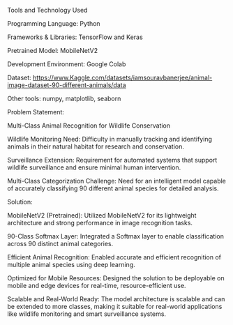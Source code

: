 Tools and Technology Used



Programming Language: Python

Frameworks & Libraries: TensorFlow and Keras

Pretrained Model: MobileNetV2

Development Environment: Google Colab

Dataset: https://www.Kaggle.com/datasets/iamsouravbanerjee/animal-image-dataset-90-different-animals/data

Other tools: numpy, matplotlib, seaborn   



Problem Statement:


Multi-Class Animal Recognition for Wildlife Conservation

Wildlife Monitoring Need: Difficulty in manually tracking and identifying animals in their natural habitat for research and conservation.

Surveillance Extension: Requirement for automated systems that support wildlife surveillance and ensure minimal human intervention.

Multi-Class Categorization Challenge: Need for an intelligent model capable of accurately classifying 90 different animal species for detailed analysis.



Solution:                              
  
  
  


MobileNetV2 (Pretrained): Utilized MobileNetV2 for its lightweight architecture and strong performance in image recognition tasks.

90-Class Softmax Layer: Integrated a Softmax layer to enable classification across 90 distinct animal categories.

Efficient Animal Recognition: Enabled accurate and efficient recognition of multiple animal species using deep learning.

Optimized for Mobile Resources: Designed the solution to be deployable on mobile and edge devices for real-time, resource-efficient use.

Scalable and Real-World Ready: The model architecture is scalable and can be extended to more classes, making it suitable for real-world applications like wildlife monitoring and smart surveillance systems.

